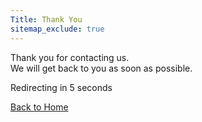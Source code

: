 ```yaml
---
Title: Thank You
sitemap_exclude: true
---
```


Thank you for contacting us.  
We will get back to you as soon as possible.

<p id="message">Redirecting in <span id="seconds">5</span> seconds</p>
<a href="/" class="btn btn-arrow btn-solid btn-primary">Back to Home</a>

<script>
    let timeLeft = 5;

    function closeModal() {
        // Find any open modal window by class or ID
        const openModal = document.querySelector('.modal:not(.hidden), .open-modal');
        if (openModal) {
            openModal.classList.add('hidden'); // Add 'hidden' class to close the modal
        }
    }

    function updateCountdown() {
        const secondsElement = document.getElementById('seconds');

        if (secondsElement) {
            secondsElement.textContent = timeLeft;
        }

        if (timeLeft === 0) {
            closeModal(); // Ensure modal is closed before redirecting

            const previousPageUrl = document.referrer;

            if (previousPageUrl) {
                // Redirect to the previous page
                window.location.href = previousPageUrl;
            } else {
                // Fallback: reload or navigate back
                window.location.reload();
                window.history.back();
            }
        } else {
            timeLeft--;
            setTimeout(updateCountdown, 1000);
        }
    }

    // Start the countdown when the script loads
    updateCountdown();
</script>
